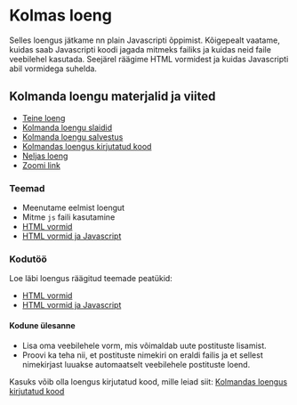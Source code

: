 # Kolmas loeng

Selles loengus jätkame nn plain Javascripti õppimist. Kõigepealt vaatame, kuidas saab Javascripti koodi jagada mitmeks failiks ja kuidas neid faile veebilehel kasutada. Seejärel räägime HTML vormidest ja kuidas Javascripti abil vormidega suhelda.

## Kolmanda loengu materjalid ja viited

- [Teine loeng](../Lesson-02/README.md)
- [Kolmanda loengu slaidid](Slides.md)
- [Kolmanda loengu salvestus]()
- [Kolmandas loengus kirjutatud kood]()
- [Neljas loeng](../Lesson-04/README.md)
- [Zoomi link]()

### Teemad

- Meenutame eelmist loengut
- Mitme `js` faili kasutamine
- [HTML vormid](../../../Subjects/Front-End-Technologies/Topics/HTML-Forms/README.md)
- [HTML vormid ja Javascript](../../../Subjects/Front-End-Technologies/Topics/Forms-and-JS/README.md)

### Kodutöö

Loe läbi loengus räägitud teemade peatükid:

- [HTML vormid](https://github.com/HK-Mikrokraadid/Veebiarendus/blob/main/Subjects/Front-End-Technologies/Topics/HTML-Forms/README.md)
- [HTML vormid ja Javascript](https://github.com/HK-Mikrokraadid/Veebiarendus/blob/main/Subjects/Front-End-Technologies/Topics/Forms-and-JS/README.md)

#### Kodune ülesanne

- Lisa oma veebilehele vorm, mis võimaldab uute postituste lisamist.
- Proovi ka teha nii, et postituste nimekiri on eraldi failis ja et sellest nimekirjast luuakse automaatselt veebilehele postituste loend.

Kasuks võib olla loengus kirjutatud kood, mille leiad siit: [Kolmandas loengus kirjutatud kood](https://github.com/HK-Mikrokraadid/Martti/tree/main/lessons/FE/03)
